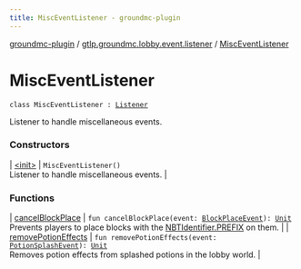 ```yaml
---
title: MiscEventListener - groundmc-plugin
---
```


[groundmc-plugin](../../index.html) / [gtlp.groundmc.lobby.event.listener](../index.html) / [MiscEventListener](.)

# MiscEventListener

`class MiscEventListener : `[`Listener`](https://hub.spigotmc.org/javadocs/spigot/org/bukkit/event/Listener.html)

Listener to handle miscellaneous events.

### Constructors

| [&lt;init&gt;](-init-.html) | `MiscEventListener()`<br>Listener to handle miscellaneous events. |

### Functions

| [cancelBlockPlace](cancel-block-place.html) | `fun cancelBlockPlace(event: `[`BlockPlaceEvent`](https://hub.spigotmc.org/javadocs/spigot/org/bukkit/event/block/BlockPlaceEvent.html)`): `[`Unit`](https://kotlinlang.org/api/latest/jvm/stdlib/kotlin/-unit/index.html)<br>Prevents players to place blocks with the [NBTIdentifier.PREFIX](../../gtlp.groundmc.lobby.enums/-n-b-t-identifier/-p-r-e-f-i-x.html) on them. |
| [removePotionEffects](remove-potion-effects.html) | `fun removePotionEffects(event: `[`PotionSplashEvent`](https://hub.spigotmc.org/javadocs/spigot/org/bukkit/event/entity/PotionSplashEvent.html)`): `[`Unit`](https://kotlinlang.org/api/latest/jvm/stdlib/kotlin/-unit/index.html)<br>Removes potion effects from splashed potions in the lobby world. |

